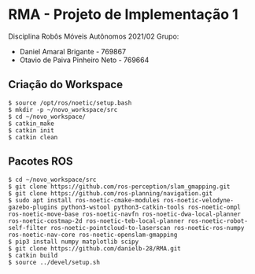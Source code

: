 # RMA - Projeto de Implementação 1
Disciplina Robôs Móveis Autônomos 2021/02
Grupo:
  - Daniel Amaral Brigante - 769867
  - Otavio de Paiva Pinheiro Neto - 769664

## Criação do Workspace 

```shell
$ source /opt/ros/noetic/setup.bash
$ mkdir -p ~/novo_workspace/src
$ cd ~/novo_workspace/
$ catkin_make
$ catkin init
$ catkin clean

```

## Pacotes ROS

```console
$ cd ~/novo_workspace/src
$ git clone https://github.com/ros-perception/slam_gmapping.git
$ git clone https://github.com/ros-planning/navigation.git
$ sudo apt install ros-noetic-cmake-modules ros-noetic-velodyne-gazebo-plugins python3-wstool python3-catkin-tools ros-noetic-ompl ros-noetic-move-base ros-noetic-navfn ros-noetic-dwa-local-planner ros-noetic-costmap-2d ros-noetic-teb-local-planner ros-noetic-robot-self-filter ros-noetic-pointcloud-to-laserscan ros-noetic-ros-numpy ros-noetic-nav-core ros-noetic-openslam-gmapping
$ pip3 install numpy matplotlib scipy
$ git clone https://github.com/danielb-28/RMA.git
$ catkin build
$ source ../devel/setup.sh
```
